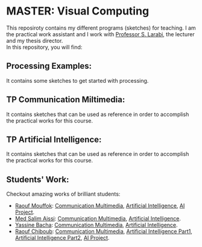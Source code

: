 # MASTER: Visual Computing
This reposiroty contains my different programs (sketches) for teaching. 
I am the practical work assistant and I work with [Professor S. Larabi](http://perso.usthb.dz/~slarabi/accueil.html), the lecturer and my thesis director.  
In this repository, you will find:   
## Processing Examples:
It contains some sketches to get started with processing.

## TP Communication Miltimedia:
It contains sketches that can be used as reference in order to accomplish the practical works for this course.

## TP Artificial Intelligence:
It contains sketches that can be used as reference in order to accomplish the practical works for this course.  


## Students' Work:
Checkout amazing works of brilliant students:  
- [Raouf Mouffok](https://github.com/rafmkyrie?tab=repositories): [Communication Multimedia](https://github.com/rafmkyrie/MIV-TP-CM), [Artificial Intelligence](https://github.com/rafmkyrie/MIV-TP-IA), [AI Project](https://github.com/rafmkyrie/Tic-Tac-Toe).
- [Med Salim Aissi](https://github.com/sal1717lim/Master-Iv): [Communication Multimedia](https://github.com/sal1717lim/Master-Iv/tree/main/multimedia), [Artificial Intelligence](https://github.com/sal1717lim/Master-Iv).
- [Yassine Bacha](https://github.com/4Nuster?tab=repositories): [Communication Multimedia](https://github.com/4Nuster/TPs-IA-CM/tree/main/IA), [Artificial Intelligence](https://github.com/4Nuster/TPs-IA-CM/tree/main/CM).
- [Raouf Chiboub](): [Communication Multimedia](https://github.com/8Raouf24/Tp-mul), [Artificial Intelligence Part1](https://github.com/8Raouf24/MIV/tree/main/S1/AI), [Artificial Intelligence Part2](https://github.com/8Raouf24/MIV_ML), [AI Project](https://github.com/8Raouf24/MIV/tree/main/S1/Tic%20Tac%20Toe%20project).
